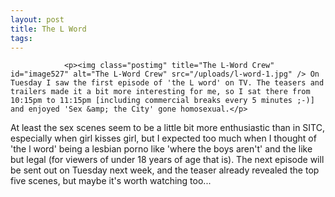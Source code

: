 ```yaml
---
layout: post
title: The L Word
tags:
---
```



                <p><img class="postimg" title="The L-Word Crew" id="image527" alt="The L-Word Crew" src="/uploads/l-word-1.jpg" /> On Tuesday I saw the first episode of 'the L word' on TV. The teasers and trailers made it a bit more interesting for me, so I sat there from 10:15pm to 11:15pm [including commercial breaks every 5 minutes ;-)] and enjoyed 'Sex &amp; the City' gone homosexual.</p>
<p>At least the sex scenes seem to be a little bit more enthusiastic than in SITC, especially when girl kisses girl, but I expected too much when I thought of 'the l word' being a lesbian porno like 'where the boys aren't' and the like but legal (for viewers of under 18 years of age that is). The next episode will be sent out on Tuesday next week, and the teaser already revealed the top five scenes, but maybe it's worth watching too...</p>
